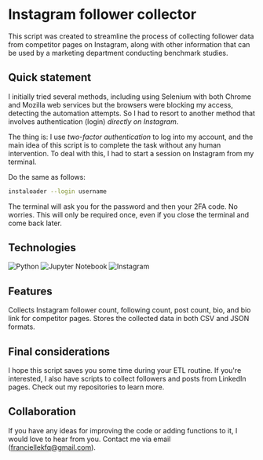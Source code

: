 # Instagram follower collector

This script was created to streamline the process of collecting follower data from competitor pages on Instagram, along with other information that can be used by a marketing department conducting benchmark studies.

## Quick statement

I initially tried several methods, including using Selenium with both Chrome and Mozilla web services but the browsers were blocking my access, detecting the automation attempts. 
So I had to resort to another method that involves authentication (login) *directly on Instagram*.

The thing is: I use *two-factor authentication* to log into my account, and the main idea of this script is to complete the task without any human intervention. 
To deal with this, I had to start a session on Instagram from my terminal.

Do the same as follows:

```bash
instaloader --login username
```

The terminal will ask you for the password and then your 2FA code. 
No worries. This will only be required once, even if you close the terminal and come back later. 

## Technologies

![Python](https://img.shields.io/badge/python-3670A0?style=for-the-badge&logo=python&logoColor=ffdd54) ![Jupyter Notebook](https://img.shields.io/badge/jupyter-%23FA0F00.svg?style=for-the-badge&logo=jupyter&logoColor=white) ![Instagram](https://img.shields.io/badge/Instagram-%23E4405F.svg?style=for-the-badge&logo=Instagram&logoColor=white)

## Features

Collects Instagram follower count, following count, post count, bio, and bio link for competitor pages.
Stores the collected data in both CSV and JSON formats.

## Final considerations

I hope this script saves you some time during your ETL routine.
If you're interested, I also have scripts to collect followers and posts from LinkedIn pages. Check out my repositories to learn more.

## Collaboration

If you have any ideas for improving the code or adding functions to it, I would love to hear from you. 
Contact me via email (franciellekfq@gmail.com).

